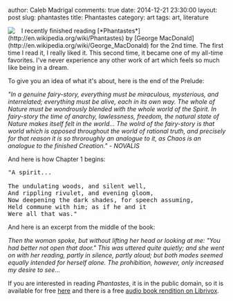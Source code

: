 author: Caleb Madrigal
comments: true
date: 2014-12-21 23:30:00
layout: post
slug: phantastes
title: Phantastes
category: art
tags: art, literature

<img src="/images/phantastes_cover.jpg" style="float:left; margin-right:15px" />
I recently finished reading [*Phantastes*](http://en.wikipedia.org/wiki/Phantastes) by [George MacDonald](http://en.wikipedia.org/wiki/George_MacDonald) for the 2nd time. The first time I read it, I really liked it. This second time, it became one of my all-time favorites. I've never experience any other work of art which feels so much like being in a dream.

To give you an idea of what it's about, here is the end of the Prelude:

*"In a genuine fairy-story, everything must be miraculous, mysterious, and interrelated; everything must be alive, each in its own way. The whole of Nature must be wondrously blended with the whole world of the Spirit. In fairy-story the time of anarchy, lawlessness, freedom, the natural state of Nature makes itself felt in the world... The wolrd of the fairy-story is that world which is opposed throughout the world of rational truth, and precisely for that reason it is so throroughly an analogue to it, as Chaos is an analogue to the finished Creation." - NOVALIS*

And here is how Chapter 1 begins:

<pre>
"A spirit...

The undulating woods, and silent well,
And rippling rivulet, and evening gloom,
Now deepening the dark shades, for speech assuming,
Held commune with him; as if he and it
Were all that was."
</pre>

And here is an excerpt from the middle of the book:

*Then the woman spoke, but without lifting her head or looking at me: "You had better not open that door." This was uttered quite quietly; and she went on with her reading, partly in silence, partly aloud; but both modes seemed equally intended for herself alone. The prohibition, however, only increased my desire to see...*

If you are interested in reading *Phantastes*, it is in the public domain, so it is available for free [here](http://www.gutenberg.org/ebooks/325) and there is a free [audio book rendition on Librivox](https://librivox.org/phantastes-by-george-macdonald/).

